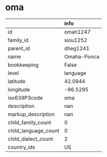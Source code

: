 # oma
|                      | info        |
|:---------------------|:------------|
| id                   | omah1247    |
| family_id            | siou1252    |
| parent_id            | dheg1241    |
| name                 | Omaha-Ponca |
| bookkeeping          | False       |
| level                | language    |
| latitude             | 42.0944     |
| longitude            | -96.5295    |
| iso639P3code         | oma         |
| description          | nan         |
| markup_description   | nan         |
| child_family_count   | 0           |
| child_language_count | 0           |
| child_dialect_count  | 2           |
| country_ids          | US          |
